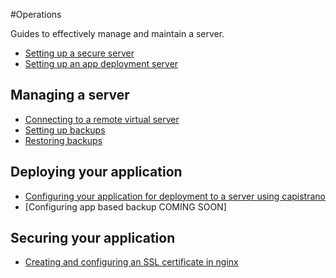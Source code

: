 #Operations

Guides to effectively manage and maintain a server.

* [Setting up a secure server](server/setup.md)
* [Setting up an app deployment server](server/setup_app.md)

## Managing a server

* [Connecting to a remote virtual server](server/connect.md)
* [Setting up backups](server/backup.md)
* [Restoring backups](server/backup_restore.md)

## Deploying your application

* [Configuring your application for deployment to a server using
  capistrano](server/app_deployment.md)
* [Configuring app based backup COMING SOON]

## Securing your application

* [Creating and configuring an SSL certificate in nginx](server/configure_ssl.md)
